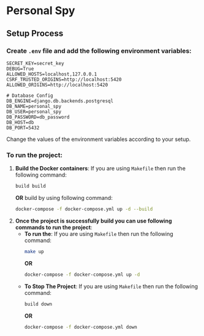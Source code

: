 # Personal Spy

## Setup Process
### Create ```.env``` file and add the following environment variables:
```dotenv
SECRET_KEY=secret_key
DEBUG=True
ALLOWED_HOSTS=localhost,127.0.0.1
CSRF_TRUSTED_ORIGINS=http://localhost:5420
ALLOWED_ORIGINS=http://localhost:5420

# Database Config
DB_ENGINE=django.db.backends.postgresql
DB_NAME=personal_spy
DB_USER=personal_spy
DB_PASSWORD=db_password
DB_HOST=db
DB_PORT=5432
```
Change the values of the environment variables according to your setup.

### To run the project:
1. **Build the Docker containers**:
    If you are using ```Makefile``` then run the following command:
    ```bash
    build build
    ```
   **OR** build by using following command:
    ```bash
    docker-compose -f docker-compose.yml up -d --build
    ```
2. **Once the project is successfully build you can use following commands to run the project**:
   - **To run the**:
     If you are using ```Makefile``` then run the following command:
     ```bash
     make up
     ```
     **OR**
     ```bash
     docker-compose -f docker-compose.yml up -d
     ```
   - **To Stop The Project**:
     If you are using ```Makefile``` then run the following command:
     ```bash
     build down
     ```
     **OR**
     ```bash
     docker-compose -f docker-compose.yml down
     ```
   
